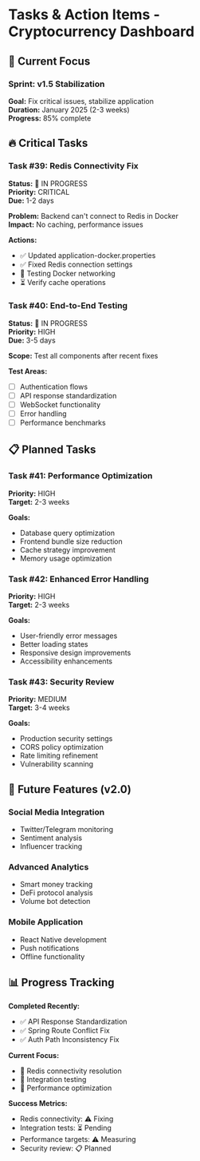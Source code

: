 # Tasks & Action Items - Cryptocurrency Dashboard

## 🎯 Current Focus

### Sprint: v1.5 Stabilization  
**Goal:** Fix critical issues, stabilize application  
**Duration:** January 2025 (2-3 weeks)  
**Progress:** 85% complete

## 🔥 Critical Tasks

### Task #39: Redis Connectivity Fix  
**Status:** 🔄 IN PROGRESS  
**Priority:** CRITICAL  
**Due:** 1-2 days  

**Problem:** Backend can't connect to Redis in Docker  
**Impact:** No caching, performance issues  

**Actions:**
- ✅ Updated application-docker.properties
- ✅ Fixed Redis connection settings  
- 🔄 Testing Docker networking
- ⏳ Verify cache operations

### Task #40: End-to-End Testing
**Status:** 🔄 IN PROGRESS  
**Priority:** HIGH  
**Due:** 3-5 days  

**Scope:** Test all components after recent fixes  

**Test Areas:**
- [ ] Authentication flows
- [ ] API response standardization  
- [ ] WebSocket functionality
- [ ] Error handling
- [ ] Performance benchmarks

## 📋 Planned Tasks

### Task #41: Performance Optimization
**Priority:** HIGH  
**Target:** 2-3 weeks  

**Goals:**
- Database query optimization
- Frontend bundle size reduction
- Cache strategy improvement
- Memory usage optimization

### Task #42: Enhanced Error Handling  
**Priority:** HIGH  
**Target:** 2-3 weeks  

**Goals:**
- User-friendly error messages
- Better loading states
- Responsive design improvements
- Accessibility enhancements

### Task #43: Security Review
**Priority:** MEDIUM  
**Target:** 3-4 weeks  

**Goals:**
- Production security settings
- CORS policy optimization  
- Rate limiting refinement
- Vulnerability scanning

## 🚀 Future Features (v2.0)

### Social Media Integration
- Twitter/Telegram monitoring
- Sentiment analysis
- Influencer tracking

### Advanced Analytics  
- Smart money tracking
- DeFi protocol analysis
- Volume bot detection

### Mobile Application
- React Native development
- Push notifications
- Offline functionality

## 📊 Progress Tracking

**Completed Recently:**
- ✅ API Response Standardization
- ✅ Spring Route Conflict Fix
- ✅ Auth Path Inconsistency Fix

**Current Focus:**
- 🔄 Redis connectivity resolution
- 🔄 Integration testing
- 🔄 Performance optimization

**Success Metrics:**
- Redis connectivity: ⚠️ Fixing
- Integration tests: ⏳ Pending
- Performance targets: ⚠️ Measuring
- Security review: 📋 Planned 